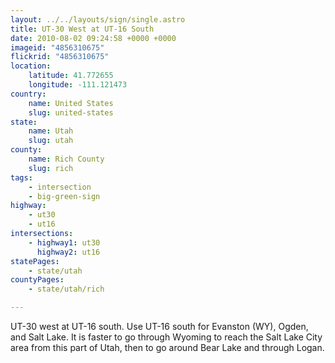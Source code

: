 ```yaml
---
layout: ../../layouts/sign/single.astro
title: UT-30 West at UT-16 South
date: 2010-08-02 09:24:58 +0000 +0000
imageid: "4856310675"
flickrid: "4856310675"
location:
    latitude: 41.772655
    longitude: -111.121473
country:
    name: United States
    slug: united-states
state:
    name: Utah
    slug: utah
county:
    name: Rich County
    slug: rich
tags:
    - intersection
    - big-green-sign
highway:
    - ut30
    - ut16
intersections:
    - highway1: ut30
      highway2: ut16
statePages:
    - state/utah
countyPages:
    - state/utah/rich

---
```

UT-30 west at UT-16 south.  Use UT-16 south for Evanston (WY), Ogden, and Salt Lake.  It is faster to go through Wyoming to reach the Salt Lake City area from this part of Utah, then to go around Bear Lake and through Logan.